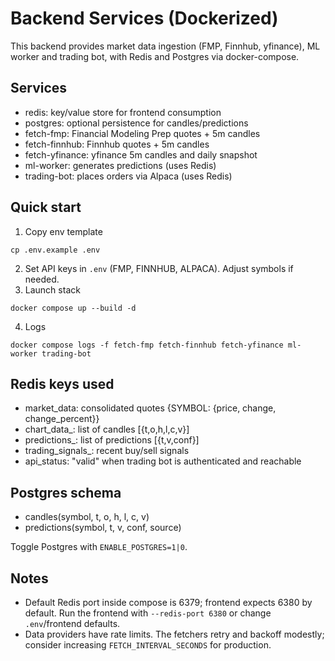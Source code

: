 # Backend Services (Dockerized)

This backend provides market data ingestion (FMP, Finnhub, yfinance), ML worker and trading bot, with Redis and Postgres via docker-compose.

## Services
- redis: key/value store for frontend consumption
- postgres: optional persistence for candles/predictions
- fetch-fmp: Financial Modeling Prep quotes + 5m candles
- fetch-finnhub: Finnhub quotes + 5m candles
- fetch-yfinance: yfinance 5m candles and daily snapshot
- ml-worker: generates predictions (uses Redis)
- trading-bot: places orders via Alpaca (uses Redis)

## Quick start
1) Copy env template
```
cp .env.example .env
```
2) Set API keys in `.env` (FMP, FINNHUB, ALPACA). Adjust symbols if needed.
3) Launch stack
```
docker compose up --build -d
```
4) Logs
```
docker compose logs -f fetch-fmp fetch-finnhub fetch-yfinance ml-worker trading-bot
```

## Redis keys used
- market_data: consolidated quotes {SYMBOL: {price, change, change_percent}}
- chart_data_<SYMBOL>: list of candles [{t,o,h,l,c,v}]
- predictions_<SYMBOL>: list of predictions [{t,v,conf}]
- trading_signals_<SYMBOL>: recent buy/sell signals
- api_status: "valid" when trading bot is authenticated and reachable

## Postgres schema
- candles(symbol, t, o, h, l, c, v)
- predictions(symbol, t, v, conf, source)

Toggle Postgres with `ENABLE_POSTGRES=1|0`.

## Notes
- Default Redis port inside compose is 6379; frontend expects 6380 by default. Run the frontend with `--redis-port 6380` or change `.env`/frontend defaults.
- Data providers have rate limits. The fetchers retry and backoff modestly; consider increasing `FETCH_INTERVAL_SECONDS` for production.